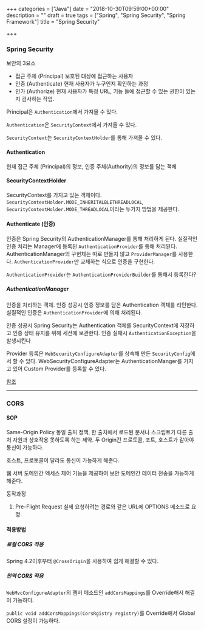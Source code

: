 +++
categories = ["Java"]
date = "2018-10-30T09:59:00+00:00"
description = ""
draft = true
tags = ["Spring", "Spring Security", "Spring Framework"]
title = "Spring Security"

+++
### Spring Security

보안의 3요소

* 접근 주체 (Principal) 보호된 대상에 접근하는 사용자
* 인증 (Authenticate) 현재 사용자가 누구인지 확인하는 과정
* 인가 (Authorize) 현재 사용자가 특정 URL, 기능 들에 접근할 수 있는 권한이 있는지 검사하는 작업.

Principal은 `Authentication`에서 가져올 수 있다.

`Authentication`은 `SecurityContext`에서 가져올 수 있다.

`SecurityContext`는 `SecurityContextHolder`를 통해 가져올 수 있다.

#### Authentication

현재 접근 주체 (Principal)의 정보, 인증 주체(Authority)의 정보를 담는 객체

#### SecurityContextHolder

SecurityContext를 가지고 있는 객체이다. `SecurityContextHolder.MODE_INHERITALBLETHREADLOCAL`_,_ `SecurityContextHolder.MODE_THREADLOCAL`이라는 두가지 방법을 제공한다.

#### Authenticate (인증)

인증은 Spring Security의 AuthenticationManager를 통해 처리하게 된다. 실질적인 인증 처리는 Manager에 등록된 `AuthenticationProvider`를 통해 처리된다. AuthenticationManager의 구현체는 따로 만들지 않고 `ProviderManager`를 사용한다. `AuthenticationProvider`만 교체하는 식으로 인증을 구현한다.

`AuthenticationProvider`는 `AuthenticationProviderBuilder`를 통해서 등록한다?

##### AuthenticationManager

인증을 처리하는 객체. 인증 성공시 인증 정보를 담은 Authentication 객체를 리턴한다. 실질적인 인증은 `AuthenticationProvider`에 의해 처리된다.

인증 성공시 Spring Security는 Authentication 객체를 SecurityContext에 저장하고 인증 상태 유지를 위해 세션에 보관한다. 인증 실패시 `AuthenticationException`을 발생시킨다

Provider 등록은 `WebSecurityConfigureAdapter`를 상속해 만든 `SecurityConfig`에서 할 수 있다. WebSecurityConfigureAdapter는 AuthenticationManger를 가지고 있어 Custom Provider를 등록할 수 있다.

[참조](https://tramyu.github.io/java/spring/spring-security/)

***

### CORS

#### SOP

Same-Origin Policy 동일 출처 정책, 한 출처에서 로드된 문서나 스크립트가 다른 출처 자원과 상호작용 못하도록 하는 제약. 두 Origin간 프로토콜, 포트, 호스트가 같아야 통신이 가능하다.

호스트, 프로토콜이 달라도 통신이 가능하게 해준다.

웹 서버 도메인간 엑세스 제어 기능을 제공하여 보안 도메인간 데이터 전송을 가능하게 해준다.

동작과정

1. Pre-Flight Request 실제 요청하려는 경로와 같은 URL에 OPTIONS 메소드로 요청.

#### 적용방법

##### 로컬 CORS 적용

Spring 4.2이후부터 `@CrossOrigin`을 사용하여 쉽게 해결할 수 있다.

##### 전역 CORS 적용

`WebMvcConfigureAdapter`의 멤버 메소드인 `addCorsMappings`를 Override해서 해결이 가능하다.

`public void addCorsMappings(CorsRgistry registry)`를 Override해서 Global CORS 설정이 가능하다.